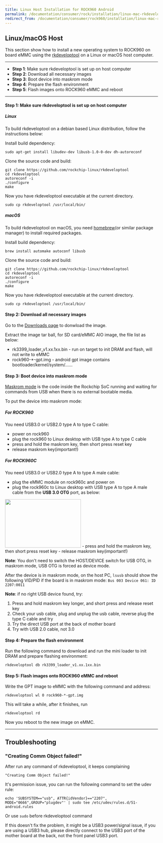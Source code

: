 ```yaml
---
title: Linux Host Installation for ROCK960 Android
permalink: /documentation/consumer/rock/installation/linux-mac-rkdeveloptool-android/
redirect_from: /documentation/consumer/rock960/installation/linux-mac-rkdeveloptool-android/
---
```


## Linux/macOS Host

This section show how to install a new operating system to ROCK960 on board eMMC using the [rkdeveloptool](http://opensource.rock-chips.com/wiki_Rkdeveloptool) on a Linux or macOS host computer.

***

- **Step 1**: Make sure rkdeveloptool is set up on host computer
- **Step 2**: Download all necessary images
- **Step 3**: Boot device into maskrom mode
- **Step 4**: Prepare the flash environment
- **Step 5**: Flash images onto ROCK960 eMMC and reboot

***

#### **Step 1**: Make sure rkdeveloptool is set up on host computer

##### Linux

To build rkdeveloptool on a debian based Linux distribution, follow the instructions below:

Install build dependency:

    sudo apt-get install libudev-dev libusb-1.0-0-dev dh-autoreconf

Clone the source code and build:

    git clone https://github.com/rockchip-linux/rkdeveloptool
    cd rkdeveloptool
    autoreconf -i
    ./configure
    make

Now you have rkdeveloptool executable at the current directory.

    sudo cp rkdeveloptool /usr/local/bin/

##### macOS

To build rkdeveloptool on macOS, you need [homebrew](https://brew.sh/)(or similar package manager) to install required packages.

Install build dependency:

    brew install automake autoconf libusb

Clone the source code and build:

    git clone https://github.com/rockchip-linux/rkdeveloptool
    cd rkdeveloptool
    autoreconf -i
    ./configure
    make

Now you have rkdeveloptool executable at the current directory.

    sudo cp rkdeveloptool /usr/local/bin/

#### **Step 2**: Download all necessary images

Go to the [Downloads page](../downloads/android/) to donwload the image.

Extract the image tar ball, for SD card/eMMC AIO image, the file list as below:

- rk3399_loader_v1.xx.1xx.bin - run on target to init DRAM and flash, will not write to eMMC
- rock960-*-gpt.img - android gpt image contains bootloader/kernel/system/......

#### **Step 3**: Boot device into maskrom mode

[Maskrom mode](http://opensource.rock-chips.com/wiki_Rockusb#Maskrom_mode) is the code inside the Rockchip SoC running and waiting for commands from USB when there is no external bootable media.

To put the device into maskrom mode:

##### For ROCK960

You need USB3.0 or USB2.0 type A to type C cable:

- power on rock960
- plug the rock960 to Linux desktop with USB type A to type C cable
- press and hold the maskrom key, then short press reset key
- release maskrom key(important!)

##### For ROCK960C
You need USB3.0 or USB2.0 type A to type A male cable:

- plug the eMMC module on rock960c and power on
- plug the rock960c to Linux desktop with USB type A to type A male cable from the **USB 3.0 OTG** port, as below:
<img src="../rock960c/additional-docs/images/images-install/rock960c_maskrom.jpeg" data-canonical-src="../rock960c/additional-docs/images/images-install/rock960c_maskrom.jpeg" width="250" height="160" />
- press and hold the maskrom key, then short press reset key
- release maskrom key(important!)

**Note**: You don't need to switch the HOST/DEVICE switch for USB OTG, in maskrom mode, USB OTG is forced as device mode.



After the device is in maskrom mode, on the host PC, `lsusb` should show the following VID/PID if the board is in maskrom mode: `Bus 003 Device 061: ID 2207:0011`

**Note**: if no right USB device found, try:

1. Press and hold maskrom key longer, and short press and release reset key
2. Check your usb cable, plug and unplug the usb cable, reverse plug the type C cable and try
3. Try the direct USB port at the back of mother board
4. Try with USB 2.0 cable, not 3.0

#### **Step 4**: Prepare the flash environment

Run the following command to download and run the mini loader to init DRAM and prepare flashing environment:

    rkdeveloptool db rk3399_loader_v1.xx.1xx.bin

#### **Step 5**: Flash images onto ROCK960 eMMC and reboot

Write the GPT image to eMMC with the following command and address:

	rkdeveloptool wl 0 rock960-*-gpt.img

This will take a while, after it finishes, run

    rkdeveloptool rd

Now you reboot to the new image on eMMC.

-------------------------------------------------

## Troubleshooting

### "Creating Comm Object failed!"

After run any command of rkdeveloptool, it keeps complaining

    "Creating Comm Object failed!"

It's permission issue, you can run the following command to set the udev rule:

    echo 'SUBSYSTEM=="usb", ATTR{idVendor}=="2207", MODE="0666",GROUP="plugdev"' | sudo tee /etc/udev/rules.d/51-android.rules

Or use `sudo` before rkdeveloptool command

If this doesn't fix the problem, it might be a USB3 power/signal issue, if you are using a USB3 hub, please directly connect to the USB3 port of the mother board at the back, not the front panel USB3 port.
